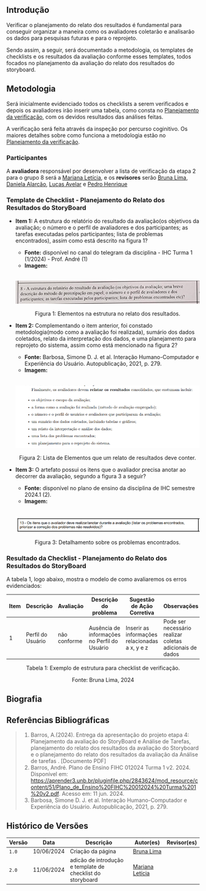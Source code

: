 ## Introdução
Verificar o planejamento do relato dos resultados é fundamental para conseguir organizar a maneira como os avaliadores coletarão e analisarão os dados para pesquisas futuras e para o reprojeto. 

Sendo assim, a seguir, será documentado a metodologia, os templates de checklists e os resultados da avaliação conforme esses templates, todos focados no planejamento da avaliação do relato dos resultados do storyboard.

## Metodologia
Será inicialmente evidenciado todos os checklists a serem verificados e depois os avaliadores irão inserir uma tabela, como consta no [Planejamento da verificação](../../../planejamento_verificacao.md), com os devidos resultados das análises feitas. 

A verificação será feita através da inspeção por percurso coginitivo. Os maiores detalhes sobre como funciona a metodologia estão no [Planejamento da verificação](../../../planejamento_verificacao.md).

### Participantes
A **avaliadora** responsável por desenvolver a lista de verificação da etapa 2 para o grupo 8 será a [Mariana Letícia](https://github.com/Marianannn), e os **revisores** serão [Bruna Lima](https://github.com/libruna), [Daniela Alarcão](https://github.com/danialarcao), [Lucas Avelar](https://github.com/LucasAvelar2711) e  [Pedro Henrique](https://github.com/PedroHhenriq)

### Template de Checklist - Planejamento do Relato dos Resultados do StoryBoard

- **Item 1:** A estrutura do relatório do resultado da avaliação(os objetivos da avaliação;  o número e o perfil de avaliadores e dos participantes; as tarefas executadas pelos participantes; lista de problemas encontrados), assim como está descrito na figura 1?
    - **Fonte:**  disponível no canal do telegram da disciplina - IHC Turma 1 (1/2024) - Prof. André (1)
    - **Imagem:**
    <br>

    <center>

    ![](img/storyboard_img_1.png)

    </center>

    <p style="text-align: center">Figura 1: Elementos na estrutura no relato dos resultados.</p>

- **Item 2:** Complementando o item anterior, foi constado metodologia(modo como a avaliação foi realizada), sumário dos dados coletados, relato da interpretação dos dados, e uma planejamento para reprojeto do sistema, assim como está mencionado na figura 2?
    - **Fonte:**  Barbosa, Simone D. J. et al. Interação Humano-Computador e Experiência do Usuário. Autopublicação, 2021, p. 279.
    - **Imagem:**
    <br>

    <center>

    ![](img/storyboard_img_2.png)

    </center>

    <p style="text-align: center"> Figura 2: Lista de Elementos que um relato de resultados deve conter.</p>

- **Item 3:** O artefato possui os itens que o avaliador precisa anotar ao decorrer da avaliação, segundo a figura 3 a seguir?
    - **Fonte:**  disponível no plano de ensino da disciplina de IHC semestre 2024.1 (2).
    - **Imagem:**
    <br>

    <center>

    ![](img/storyboard_img_3.png)

    </center>

    <p style="text-align: center">Figura 3: Detalhamento sobre os problemas encontrados.</p>

### Resultado da Checklist - Planejamento do Relato dos Resultados do StoryBoard

A tabela 1, logo abaixo, mostra o modelo de como avaliaremos os erros evidenciados:

<center> 

| Item | Descrição      | Avaliação      | Descrição do problema | Sugestão de Ação Corretiva | Observações |
| ---- | -------------- | -------------- | --------------------- | -------------------------- | ----------- |
|  1   | Perfil do Usuário | não conforme | Ausência de informações no Perfil do Usuário |Inserir as informações relacionadas a x, y e z | Pode ser necessário realizar coletas adicionais de dados |

</center>

<p style="text-align: center">Tabela 1: Exemplo de estrutura para checklist de verificação.</p>
<p style="text-align: center">Fonte: Bruna Lima, 2024</p>

## Biografia


## Referências Bibliográficas
> 1. Barros, A.(2024). Entrega da apresentação do projeto etapa 4: Planejamento da avaliação do StoryBoard e Análise de Tarefas, planejamento do relato dos resultados da avaliação do Storyboard e o planejamento do relato dos resultados da avaliação da Análise de tarefas . [Documento PDF]
> 2. Barros, André. Plano de Ensino FIHC 012024 Turma 1 v2. 2024. Disponível em: https://aprender3.unb.br/pluginfile.php/2843624/mod_resource/content/51/Plano_de_Ensino%20FIHC%20012024%20Turma%201%20v2.pdf. Acesso em: 11 jun. 2024.
> 3. Barbosa, Simone D. J. et al. Interação Humano-Computador e Experiência do Usuário. Autopublicação, 2021, p. 279.

## Histórico de Versões

| Versão |    Data    | Descrição                                 | Autor(es)                                       | Revisor(es)                                    |
| ------ | :--------: | ----------------------------------------- | ----------------------------------------------- | ---------------------------------------------- |
| `1.0`   | 10/06/2024 | Criação da página                         | [Bruna Lima](https://github.com/libruna) |   |
| `2.0`   | 11/06/2024 | adicão de introdução e template de checklist do storyboard                          | [Mariana Letícia](https://github.com/Marianannn) |   |